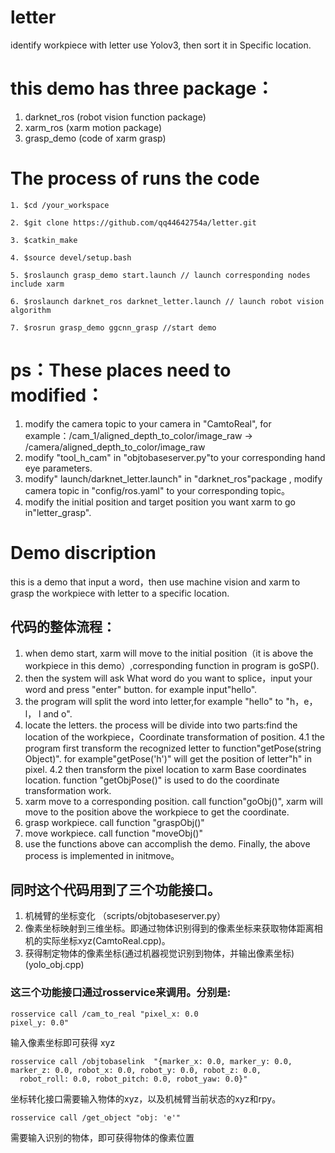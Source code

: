 # letter
identify workpiece with letter use Yolov3, then sort it in Specific location.


# this demo has three package：
1. darknet_ros (robot vision function package)
2. xarm_ros (xarm motion package)
3. grasp_demo (code of xarm grasp)

# The process of runs the code
```
1. $cd /your_workspace

2. $git clone https://github.com/qq44642754a/letter.git

3. $catkin_make

4. $source devel/setup.bash

5. $roslaunch grasp_demo start.launch // launch corresponding nodes include xarm

6. $roslaunch darknet_ros darknet_letter.launch // launch robot vision algorithm

7. $rosrun grasp_demo ggcnn_grasp //start demo
```

# ps：These places need to modified：
1. modify the camera topic to your camera in "CamtoReal", for example：/cam_1/aligned_depth_to_color/image_raw -> /camera/aligned_depth_to_color/image_raw 
2. modify "tool_h_cam" in "objtobaseserver.py"to your corresponding hand eye parameters.
3. modify" launch/darknet_letter.launch" in "darknet_ros"package , modify camera topic in "config/ros.yaml" to your corresponding topic。
4. modify the initial position and target position you want xarm to go in"letter_grasp".

# Demo discription
this is a demo that input a word，then use machine vision and xarm to grasp the workpiece with letter to a specific location.

## 代码的整体流程：
1. when demo start, xarm will move to the initial position（it is above the workpiece in this demo）,corresponding function in program is goSP().
2. then the system will ask What word do you want to splice，input your word and press "enter" button. for example input"hello".
3. the program will split the word into letter,for example "hello" to "h，e，l， l and o".
4. locate the letters. the process will be divide into two parts:find the location of the workpiece，Coordinate transformation of position.
	4.1 the program first transform the recognized letter to function"getPose(string Object)". for example"getPose('h')" will get the position of letter"h" in pixel.
	4.2 then transform the pixel location to xarm Base coordinates location. function "getObjPose()" is used to do the coordinate transformation work.
5. xarm move to a corresponding position. call function"goObj()", xarm will move to the position above the workpiece to get the coordinate.
6. grasp workpiece. call function "graspObj()"
7. move workpiece. call function "moveObj()"
8. use the functions above can accomplish the demo. Finally, the above process is implemented in initmove。

## 同时这个代码用到了三个功能接口。
1. 机械臂的坐标变化 （scripts/objtobaseserver.py）
2. 像素坐标映射到三维坐标。即通过物体识别得到的像素坐标来获取物体距离相机的实际坐标xyz(CamtoReal.cpp)。
3. 获得制定物体的像素坐标(通过机器视觉识别到物体，并输出像素坐标)(yolo_obj.cpp)

### 这三个功能接口通过rosservice来调用。分别是:
```
rosservice call /cam_to_real "pixel_x: 0.0
pixel_y: 0.0"
```
输入像素坐标即可获得 xyz
```
rosservice call /objtobaselink  "{marker_x: 0.0, marker_y: 0.0, marker_z: 0.0, robot_x: 0.0, robot_y: 0.0, robot_z: 0.0,
  robot_roll: 0.0, robot_pitch: 0.0, robot_yaw: 0.0}"
 ```
坐标转化接口需要输入物体的xyz，以及机械臂当前状态的xyz和rpy。
```
rosservice call /get_object "obj: 'e'" 
```
需要输入识别的物体，即可获得物体的像素位置
